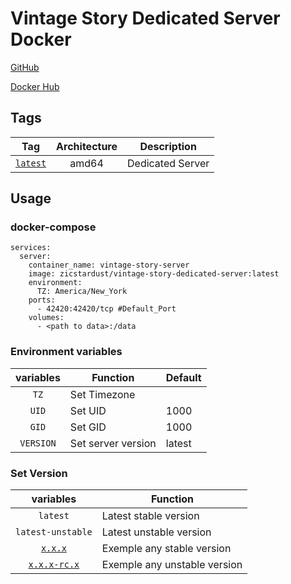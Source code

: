 # Vintage Story Dedicated Server Docker 

[GitHub](https://github.com/zicstardust/vintage_story_server_docker)

[Docker Hub](https://hub.docker.com/r/zicstardust/vintage-story-dedicated-server)

## Tags

| Tag | Architecture | Description |
| :----: | :----: |--- |
| [`latest`](https://github.com/zicstardust/vintage_story_server_docker/blob/main/dockerfile) | amd64 | Dedicated Server |

## Usage
### docker-compose
```
services:
  server:
    container_name: vintage-story-server
    image: zicstardust/vintage-story-dedicated-server:latest
    environment:
      TZ: America/New_York
    ports:
      - 42420:42420/tcp #Default_Port
    volumes:
      - <path to data>:/data
```

### Environment variables

| variables | Function | Default |
| :----: | --- | --- |
| `TZ` | Set Timezone | |
| `UID` | Set UID | 1000 |
| `GID` | Set GID | 1000 |
| `VERSION` | Set server version | latest |


### Set Version
| variables | Function 
| :----: | --- |
| `latest` | Latest stable version |
| `latest-unstable` | Latest unstable version |
| [`x.x.x`](https://api.vintagestory.at/stable.json) | Exemple any stable version |
| [`x.x.x-rc.x`](https://api.vintagestory.at/unstable.json) | Exemple any unstable version |